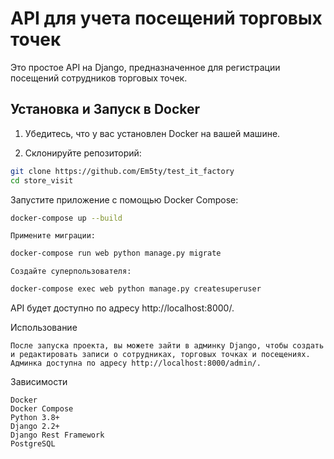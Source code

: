# API для учета посещений торговых точек

Это простое API на Django, предназначенное для регистрации посещений сотрудников торговых точек.

## Установка и Запуск в Docker

1. Убедитесь, что у вас установлен Docker на вашей машине.

2. Склонируйте репозиторий:

```bash
git clone https://github.com/Em5ty/test_it_factory
cd store_visit
```

Запустите приложение с помощью Docker Compose:

```bash
docker-compose up --build
```

    Примените миграции:

```bash
docker-compose run web python manage.py migrate
```

    Создайте суперпользователя:

```bash
docker-compose exec web python manage.py createsuperuser
```

API будет доступно по адресу http://localhost:8000/.

Использование

    После запуска проекта, вы можете зайти в админку Django, чтобы создать и редактировать записи о сотрудниках, торговых точках и посещениях. Админка доступна по адресу http://localhost:8000/admin/.

Зависимости

    Docker
    Docker Compose
    Python 3.8+
    Django 2.2+
    Django Rest Framework
    PostgreSQL
